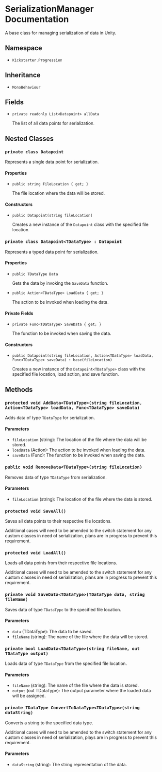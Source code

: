 # SerializationManager Documentation

A base class for managing serialization of data in Unity.

## Namespace

- `Kickstarter.Progression`

## Inheritance

- `MonoBehaviour`

## Fields

- `private readonly List<Datapoint> allData`

  The list of all data points for serialization.

## Nested Classes

### `private class Datapoint`

Represents a single data point for serialization.

#### Properties

- `public string FileLocation { get; }`

  The file location where the data will be stored.

#### Constructors

- `public Datapoint(string fileLocation)`

  Creates a new instance of the `Datapoint` class with the specified file location.

### `private class Datapoint<TDataType> : Datapoint`

Represents a typed data point for serialization.

#### Properties

- `public TDataType Data`

  Gets the data by invoking the `SaveData` function.

- `public Action<TDataType> LoadData { get; }`

  The action to be invoked when loading the data.

#### Private Fields

- `private Func<TDataType> SaveData { get; }`

  The function to be invoked when saving the data.

#### Constructors

- `public Datapoint(string fileLocation, Action<TDataType> loadData, Func<TDataType> saveData) : base(fileLocation)`

  Creates a new instance of the `Datapoint<TDataType>` class with the specified file location, load action, and save function.

## Methods

### `protected void AddData<TDataType>(string fileLocation, Action<TDataType> loadData, Func<TDataType> saveData)`

Adds data of type `TDataType` for serialization.

#### Parameters

- `fileLocation` (string): The location of the file where the data will be stored.
- `loadData` (Action<TDataType>): The action to be invoked when loading the data.
- `saveData` (Func<TDataType>): The function to be invoked when saving the data.

### `public void RemoveData<TDataType>(string fileLocation)`

Removes data of type `TDataType` from serialization.

#### Parameters

- `fileLocation` (string): The location of the file where the data is stored.

### `protected void SaveAll()`

Saves all data points to their respective file locations.

Additional cases will need to be amended to the switch statement for any custom classes in need of serialization, plans are in progress to prevent this requirement.

### `protected void LoadAll()`

Loads all data points from their respective file locations.

Additional cases will need to be amended to the switch statement for any custom classes in need of serialization, plans are in progress to prevent this requirement.

### `private void SaveData<TDataType>(TDataType data, string fileName)`

Saves data of type `TDataType` to the specified file location.

#### Parameters

- `data` (TDataType): The data to be saved.
- `fileName` (string): The name of the file where the data will be stored.

### `private bool LoadData<TDataType>(string fileName, out TDataType output)`

Loads data of type `TDataType` from the specified file location.

#### Parameters

- `fileName` (string): The name of the file where the data is stored.
- `output` (out TDataType): The output parameter where the loaded data will be assigned.

### `private TDataType ConvertToDataType<TDataType>(string dataString)`

Converts a string to the specified data type.

Additional cases will need to be amended to the switch statement for any custom classes in need of serialization, plays are in progress to prevent this requirement.

#### Parameters

- `dataString` (string): The string representation of the data.
